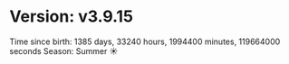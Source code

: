 # Version: v3.9.15
Time since birth: 1385 days, 33240 hours, 1994400 minutes, 119664000 seconds
Season: Summer ☀️
